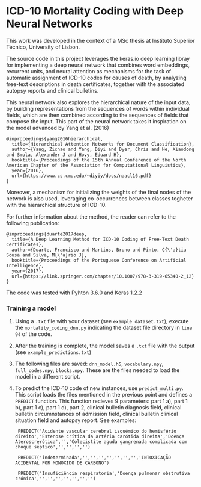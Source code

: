 # ICD-10 Mortality Coding with Deep Neural Networks

This work was developed in the context of a MSc thesis at Instituto Superior Técnico, University of Lisbon.

The source code in this project leverages the keras.io deep learning libray for implementing a deep neural network that combines word embeddings, recurrent units, and neural attention as mechanisms for the task of automatic assignment of ICD-10 codes for causes of death, by analyzing free-text descriptions in death certificates, together with the associated autopsy reports and clinical bulletins.

This neural network also explores the hierarchical nature of the input data, by building representations from the sequences of words within individual fields, which are then combined according to the sequences of fields that compose the input. This part of the neural network takes it inspiration on the model advanced by Yang et al. (2016)

    @inproceedings{yang2016hierarchical,
      title={Hierarchical Attention Networks for Document Classification},
      author={Yang, Zichao and Yang, Diyi and Dyer, Chris and He, Xiaodong and Smola, Alexander J and Hovy, Eduard H},
      booktitle={Proceedings of the 15th Annual Conference of the North American Chapter of the Association for Computational Linguistics},
      year={2016},
      url={https://www.cs.cmu.edu/~diyiy/docs/naacl16.pdf}
    }

Moreover, a mechanism for initializing the weights of the final nodes of the network is also used, leveraging co-occurrences between classes togheter with the hierarchical structure of ICD-10.

For further information about the method, the reader can refer to the following publication: 

    @inproceedings{duarte2017deep,
      title={A Deep Learning Method for ICD-10 Coding of Free-Text Death Certificates},
      author={Duarte, Francisco and Martins, Bruno and Pinto, C{\'a}tia Sousa and Silva, M{\'a}rio J},
      booktitle={Proceedings of the Portuguese Conference on Artificial Intelligence},
      year={2017},
      url={https://link.springer.com/chapter/10.1007/978-3-319-65340-2_12}
    }

The code was tested with Pyhton 3.6.0 and Keras 1.2.2

### Training a model

1. Using a `.txt` file with your dataset (see `example_dataset.txt`), execute the `mortality_coding_dnn.py` indicating the dataset file directory in `line 94` of the code.

2. After the training is complete, the model saves a `.txt` file with the output (see `example_predictions.txt`)

3. The following files are saved: `dnn_model.h5`, `vocabulary.npy`, `full_codes.npy`, `blocks.npy`. These are the files needed to load the model in a different script.

4. To predict the ICD-10 code of new instances, use `predict_multi.py`. This script loads the files mentioned in the previous point and defines a `PREDICT` function. This function recieves 9 parameters: part 1 a), part 1 b), part 1 c), part 1 d), part 2, clinical bulletin diagnosis field, clinical bulletin circumnstances of admission field, clinical bulletin clinical situation field and autopsy report. See examples:

        PREDICT('Acidente vascular cerebral isquémico do hemisfério direito','Estenose crítica da artéria carótida direita','Doença Ateroscrerótica','','Colecistite aguda gangrenada complicada com choque séptico','','','','')
    
        PREDICT('indeterminada','','','','','','','','INTOXICAÇÃO ACIDENTAL POR MONOXIDO DE CARBONO')
    
        PREDICT('Insuficiência respiratoria','Doença pulmonar obstrutiva crónica','','','','','','','')
